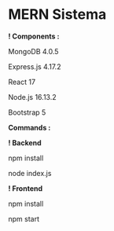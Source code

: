 # MERN Sistema

**! Components :**

MongoDB 4.0.5

Express.js 4.17.2

React 17

Node.js 16.13.2

Bootstrap 5

**Commands :**

**! Backend**

npm install

node index.js

**! Frontend**

npm install

npm start
